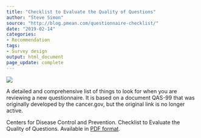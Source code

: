 ```yaml
---
title: "Checklist to Evaluate the Quality of Questions"
author: "Steve Simon"
source: "http://blog.pmean.com/questionnaire-checklist/"
date: "2019-02-14"
categories:
- Recommendation
tags:
- Survey design
output: html_document
page_update: complete
---
```


![](http://www.pmean.com/new-images/19/questionnaire-checklist01.png)

<div class="notes">

A detailed and comprehensive list of things to look for when you are reviewing a new questionnaire. It is based on a document QAS-99 that was originally developed by the cancer.gov, but the original link is no longer active.

Centers for Disease Control and Prevention. Checklist to Evaluate the Quality of Questions. Available in [PDF format][cdc1].

[cdc1]: https://www.cdc.gov/healthyyouth/evaluation/pdf/brief15.pdf

</div>
